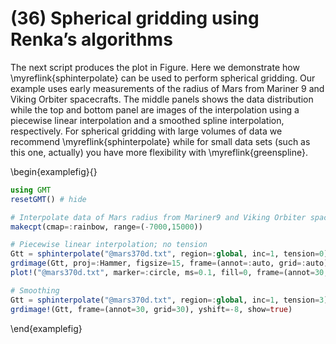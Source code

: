 # (36) Spherical gridding using Renka’s algorithms

The next script produces the plot in Figure. Here we demonstrate how \myreflink{sphinterpolate}
can be used to perform spherical gridding. Our example uses early measurements of the radius of Mars
from Mariner 9 and Viking Orbiter spacecrafts. The middle panels shows the data distribution while
the top and bottom panel are images of the interpolation using a piecewise linear interpolation
and a smoothed spline interpolation, respectively. For spherical gridding with large volumes
of data we recommend \myreflink{sphinterpolate} while for small data sets (such as this one, actually)
you have more flexibility with \myreflink{greenspline}.

\begin{examplefig}{}
```julia
using GMT
resetGMT() # hide

# Interpolate data of Mars radius from Mariner9 and Viking Orbiter spacecrafts
makecpt(cmap=:rainbow, range=(-7000,15000))

# Piecewise linear interpolation; no tension
Gtt = sphinterpolate("@mars370d.txt", region=:global, inc=1, tension=0)
grdimage(Gtt, proj=:Hammer, figsize=15, frame=(annot=:auto, grid=:auto), yshift=18)
plot!("@mars370d.txt", marker=:circle, ms=0.1, fill=0, frame=(annot=30, grid=30), yshift=-8)

# Smoothing
Gtt = sphinterpolate("@mars370d.txt", region=:global, inc=1, tension=3)
grdimage!(Gtt, frame=(annot=30, grid=30), yshift=-8, show=true)
```
\end{examplefig}
